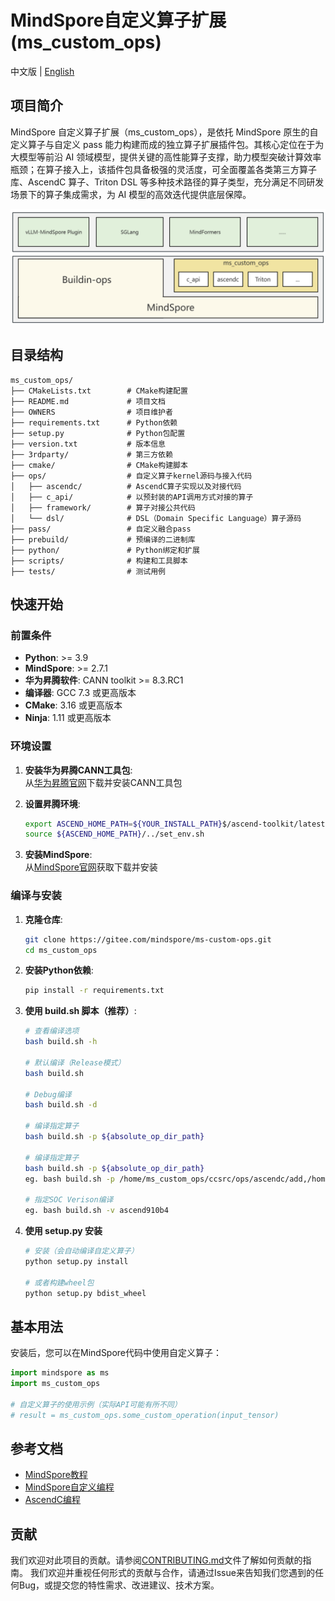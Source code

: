 # MindSpore自定义算子扩展 (ms_custom_ops)

中文版 | [English](README_EN.md)

## 项目简介

MindSpore 自定义算子扩展（ms_custom_ops），是依托 MindSpore 原生的自定义算子与自定义 pass 能力构建而成的独立算子扩展插件包。其核心定位在于为大模型等前沿 AI 领域模型，提供关键的高性能算子支撑，助力模型突破计算效率瓶颈；在算子接入上，该插件包具备极强的灵活度，可全面覆盖各类第三方算子库、AscendC 算子、Triton DSL 等多种技术路径的算子类型，充分满足不同研发场景下的算子集成需求，为 AI 模型的高效迭代提供底层保障。

<div align="center">
  <img src="docs/arch.png" alt="Description" width="800" />
</div>

## 目录结构

```
ms_custom_ops/
├── CMakeLists.txt        # CMake构建配置
├── README.md             # 项目文档
├── OWNERS                # 项目维护者
├── requirements.txt      # Python依赖
├── setup.py              # Python包配置
├── version.txt           # 版本信息
├── 3rdparty/             # 第三方依赖
├── cmake/                # CMake构建脚本
├── ops/                  # 自定义算子kernel源码与接入代码
│   ├── ascendc/          # AscendC算子实现以及对接代码
│   ├── c_api/            # 以预封装的API调用方式对接的算子
│   ├── framework/        # 算子对接公共代码
│   └── dsl/              # DSL（Domain Specific Language）算子源码
├── pass/                 # 自定义融合pass
├── prebuild/             # 预编译的二进制库
├── python/               # Python绑定和扩展
├── scripts/              # 构建和工具脚本
├── tests/                # 测试用例
```

## 快速开始

### 前置条件

- **Python**: >= 3.9
- **MindSpore**: >= 2.7.1
- **华为昇腾软件**: CANN toolkit >= 8.3.RC1
- **编译器**: GCC 7.3 或更高版本
- **CMake**: 3.16 或更高版本
- **Ninja**: 1.11 或更高版本

### 环境设置

1. **安装华为昇腾CANN工具包**:  
   从[华为昇腾官网](https://www.hiascend.com/developer/download/community/result?module=cann)下载并安装CANN工具包

2. **设置昇腾环境**:
   ```bash
   export ASCEND_HOME_PATH=${YOUR_INSTALL_PATH}$/ascend-toolkit/latest
   source ${ASCEND_HOME_PATH}/../set_env.sh
   ```

3. **安装MindSpore**:  
   从[MindSpore官网](https://www.mindspore.cn/install)获取下载并安装

### 编译与安装

1. **克隆仓库**:
   ```bash
   git clone https://gitee.com/mindspore/ms-custom-ops.git
   cd ms_custom_ops
   ```

2. **安装Python依赖**:
   ```bash
   pip install -r requirements.txt
   ```

3. **使用 build.sh 脚本（推荐）**:

   ```bash
   # 查看编译选项
   bash build.sh -h
   
   # 默认编译（Release模式）
   bash build.sh
   
   # Debug编译
   bash build.sh -d
   
   # 编译指定算子
   bash build.sh -p ${absolute_op_dir_path}
   
   # 编译指定算子
   bash build.sh -p ${absolute_op_dir_path}
   eg. bash build.sh -p /home/ms_custom_ops/ccsrc/ops/ascendc/add,/home/ms_custom_ops/ccsrc/ops/ascendc/add
   
   # 指定SOC Verison编译
   eg. bash build.sh -v ascend910b4
   ```

4. **使用 setup.py 安装**

   ```bash
   # 安装（会自动编译自定义算子）
   python setup.py install
   
   # 或者构建wheel包
   python setup.py bdist_wheel
   ```

## 基本用法

   安装后，您可以在MindSpore代码中使用自定义算子：

   ```python
   import mindspore as ms
   import ms_custom_ops
   
   # 自定义算子的使用示例（实际API可能有所不同）
   # result = ms_custom_ops.some_custom_operation(input_tensor)
   ```

## 参考文档
- [MindSpore教程](https://www.mindspore.cn/tutorials/zh-CN/r2.7.0/index.html)
- [MindSpore自定义编程](https://www.mindspore.cn/tutorials/zh-CN/r2.7.0/custom_program/op_custom.html)
- [AscendC编程](https://www.hiascend.com/cann/ascend-c)

## 贡献

我们欢迎对此项目的贡献。请参阅[CONTRIBUTING.md](https://www.mindspore.cn/vllm_mindspore/docs/zh-CN/master/developer_guide/contributing.html)文件了解如何贡献的指南。
我们欢迎并重视任何形式的贡献与合作，请通过Issue来告知我们您遇到的任何Bug，或提交您的特性需求、改进建议、技术方案。